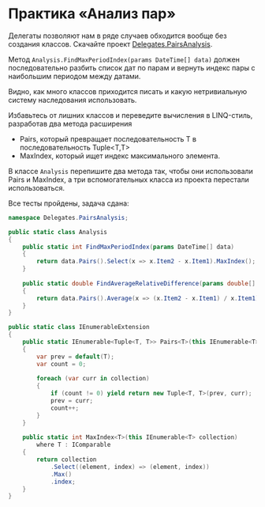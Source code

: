 # Практика «Анализ пар»

Делегаты позволяют нам в ряде случаев обходится вообще без создания классов. Скачайте проект [Delegates.PairsAnalysis](Delegates.PairsAnalysis.zip).

Метод `Analysis.FindMaxPeriodIndex(params DateTime[] data)` должен последовательно разбить список дат по парам и вернуть индекс пары с наибольшим периодом между датами.

Видно, как много классов приходится писать и какую нетривиальную систему наследования использовать.

Избавьтесь от лишних классов и переведите вычисления в LINQ-стиль, разработав два метода расширения
- Pairs, который превращает последовательность T в последовательность Tuple<T,T>
- MaxIndex, который ищет индекс максимального элемента.

В классе `Analysis` перепишите два метода так, чтобы они использовали Pairs и MaxIndex, а три вспомогательных класса из проекта перестали использоваться.

Все тесты пройдены, задача сдана:
```cs
namespace Delegates.PairsAnalysis;

public static class Analysis
{
    public static int FindMaxPeriodIndex(params DateTime[] data)
    {
        return data.Pairs().Select(x => x.Item2 - x.Item1).MaxIndex();
    }
    
    public static double FindAverageRelativeDifference(params double[] data)
    {
        return data.Pairs().Average(x => (x.Item2 - x.Item1) / x.Item1);
    }
}

public static class IEnumerableExtension
{
    public static IEnumerable<Tuple<T, T>> Pairs<T>(this IEnumerable<T> collection)
    {
        var prev = default(T);
        var count = 0;
    
        foreach (var curr in collection)
        {
            if (count != 0) yield return new Tuple<T, T>(prev, curr);
            prev = curr;
            count++;
        }
    }
    
    public static int MaxIndex<T>(this IEnumerable<T> collection)
        where T : IComparable
    {
        return collection
            .Select((element, index) => (element, index))
            .Max()
            .index;
    }
}
```
